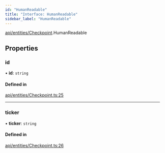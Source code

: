 ```yaml
---
id: "HumanReadable"
title: "Interface: HumanReadable"
sidebar_label: "HumanReadable"
---
```


[api/entities/Checkpoint](../../../../../modules/API/Entities/Checkpoint/Checkpoint.md).HumanReadable

## Properties

### id

• **id**: `string`

#### Defined in

[api/entities/Checkpoint.ts:25](https://github.com/PolymeshAssociation/polymesh-sdk/blob/31fdce23/src/api/entities/Checkpoint.ts#L25)

___

### ticker

• **ticker**: `string`

#### Defined in

[api/entities/Checkpoint.ts:26](https://github.com/PolymeshAssociation/polymesh-sdk/blob/31fdce23/src/api/entities/Checkpoint.ts#L26)
